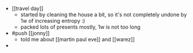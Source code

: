 - [[travel day]]
	- started by cleaning the house a bit, so it's not completely undone by 1w of increasing entropy :)
	- packed lots of presents mostly, 1w is not too long
- #push [[jonny]]
	- told me about [[martin paul eve]] and [[warez]]
-